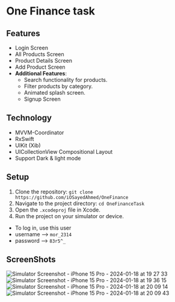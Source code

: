 # One Finance task

## Features
- Login Screen
- All Products Screen
- Product Details Screen
- Add Product Screen
- **Additional Features**:
    - Search functionality for products.
    - Filter products by category.
    - Animated splash screen.
    - Signup Screen

## Technology
- MVVM-Coordinator
- RxSwift
- UIKit (Xib)
- UICollectionView Compositional Layout
- Support Dark & light mode 

## Setup
1. Clone the repository: `git clone https://github.com/iOSayedAhmed/OneFinance`
2. Navigate to the project directory: `cd OneFinanceTask`
3. Open the `.xcodeproj` file in Xcode.
4. Run the project on your simulator or device.


- To log in, use this user
-  username -->  `mor_2314`
-   password -->  `83r5^_`

## ScreenShots

  ![Simulator Screenshot - iPhone 15 Pro - 2024-01-18 at 19 27 33](https://github.com/iOSayedAhmed/OneFinance/assets/60572628/38c5c82d-5f25-4a0e-9b6b-659aaa40feef)
  ![Simulator Screenshot - iPhone 15 Pro - 2024-01-18 at 19 36 15](https://github.com/iOSayedAhmed/OneFinance/assets/60572628/816abb7c-7644-46bb-b132-d0eed768e7c5)
![Simulator Screenshot - iPhone 15 Pro - 2024-01-18 at 20 09 14](https://github.com/iOSayedAhmed/OneFinance/assets/60572628/567f63ce-4032-4c93-bb66-1b7df2649238)
![Simulator Screenshot - iPhone 15 Pro - 2024-01-18 at 20 09 43](https://github.com/iOSayedAhmed/OneFinance/assets/60572628/9ae6a37c-6476-49c8-bb42-55e3e5958f3d)



